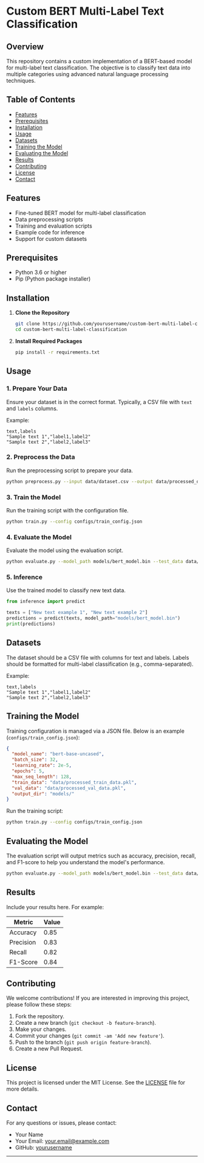 # Custom BERT Multi-Label Text Classification

## Overview
This repository contains a custom implementation of a BERT-based model for multi-label text classification. The objective is to classify text data into multiple categories using advanced natural language processing techniques.

## Table of Contents
- [Features](#features)
- [Prerequisites](#prerequisites)
- [Installation](#installation)
- [Usage](#usage)
- [Datasets](#datasets)
- [Training the Model](#training-the-model)
- [Evaluating the Model](#evaluating-the-model)
- [Results](#results)
- [Contributing](#contributing)
- [License](#license)
- [Contact](#contact)

## Features
- Fine-tuned BERT model for multi-label classification
- Data preprocessing scripts
- Training and evaluation scripts
- Example code for inference
- Support for custom datasets

## Prerequisites
- Python 3.6 or higher
- Pip (Python package installer)

## Installation
1. **Clone the Repository**
   ```bash
   git clone https://github.com/yourusername/custom-bert-multi-label-classification.git
   cd custom-bert-multi-label-classification
   ```

2. **Install Required Packages**
   ```bash
   pip install -r requirements.txt
   ```

## Usage
### 1. Prepare Your Data
Ensure your dataset is in the correct format. Typically, a CSV file with `text` and `labels` columns.

Example:
```csv
text,labels
"Sample text 1","label1,label2"
"Sample text 2","label2,label3"
```

### 2. Preprocess the Data
Run the preprocessing script to prepare your data.
```bash
python preprocess.py --input data/dataset.csv --output data/processed_data.pkl
```

### 3. Train the Model
Run the training script with the configuration file.
```bash
python train.py --config configs/train_config.json
```

### 4. Evaluate the Model
Evaluate the model using the evaluation script.
```bash
python evaluate.py --model_path models/bert_model.bin --test_data data/test_data.pkl
```

### 5. Inference
Use the trained model to classify new text data.
```python
from inference import predict

texts = ["New text example 1", "New text example 2"]
predictions = predict(texts, model_path="models/bert_model.bin")
print(predictions)
```

## Datasets
The dataset should be a CSV file with columns for text and labels. Labels should be formatted for multi-label classification (e.g., comma-separated).

Example:
```csv
text,labels
"Sample text 1","label1,label2"
"Sample text 2","label2,label3"
```

## Training the Model
Training configuration is managed via a JSON file. Below is an example (`configs/train_config.json`):

```json
{
  "model_name": "bert-base-uncased",
  "batch_size": 32,
  "learning_rate": 2e-5,
  "epochs": 5,
  "max_seq_length": 128,
  "train_data": "data/processed_train_data.pkl",
  "val_data": "data/processed_val_data.pkl",
  "output_dir": "models/"
}
```

Run the training script:
```bash
python train.py --config configs/train_config.json
```

## Evaluating the Model
The evaluation script will output metrics such as accuracy, precision, recall, and F1-score to help you understand the model's performance.

```bash
python evaluate.py --model_path models/bert_model.bin --test_data data/test_data.pkl
```

## Results
Include your results here. For example:

| Metric      | Value |
|-------------|-------|
| Accuracy    | 0.85  |
| Precision   | 0.83  |
| Recall      | 0.82  |
| F1-Score    | 0.84  |

## Contributing
We welcome contributions! If you are interested in improving this project, please follow these steps:
1. Fork the repository.
2. Create a new branch (`git checkout -b feature-branch`).
3. Make your changes.
4. Commit your changes (`git commit -am 'Add new feature'`).
5. Push to the branch (`git push origin feature-branch`).
6. Create a new Pull Request.

## License
This project is licensed under the MIT License. See the [LICENSE](LICENSE) file for more details.

## Contact
For any questions or issues, please contact:
- Your Name
- Your Email: [your.email@example.com](mailto:your.email@example.com)
- GitHub: [yourusername](https://github.com/yourusername)

---
